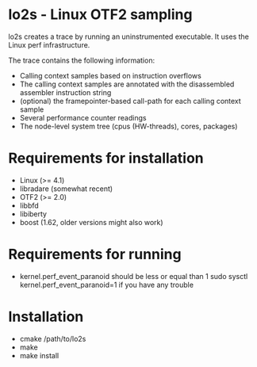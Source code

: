 # lo2s - Linux OTF2 sampling
 
lo2s creates a trace by running an uninstrumented executable. It uses the Linux perf
infrastructure.
 
The trace contains the following information:

 * Calling context samples based on instruction overflows
 * The calling context samples are annotated with the disassembled assembler instruction string
 * (optional) the framepointer-based call-path for each calling context sample
 * Several performance counter readings
 * The node-level system tree (cpus (HW-threads), cores, packages)

# Requirements for installation

 * Linux (>= 4.1)
 * libradare (somewhat recent)
 * OTF2 (>= 2.0)
 * libbfd
 * libiberty
 * boost (1.62, older versions might also work)

# Requirements for running

 * kernel.perf_event_paranoid should be less or equal than 1
   sudo sysctl kernel.perf_event_paranoid=1 if you have any trouble

# Installation

 * cmake /path/to/lo2s
 * make
 * make install
